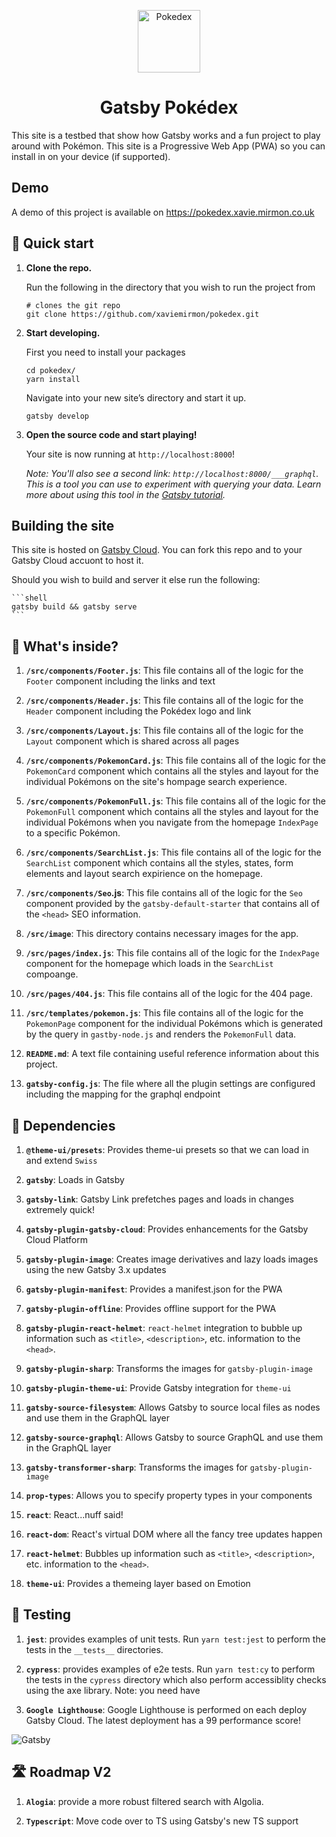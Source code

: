 <p align="center">
  <a href="https://pokedex.xavie.mirmon.co.uk" target="_blank">
    <img alt="Pokedex" src="https://pokedex.xavie.mirmon.co.uk/Pokedex_logo.png" height="100" />
  </a>
</p>
<h1 align="center">
  Gatsby Pokédex
</h1>

This site is a testbed that show how Gatsby works and a fun project to play around with Pokémon.  This site is a Progressive Web App (PWA) so you can install in on your device (if supported).

## Demo

A demo of this project is available on <a href="https://pokedex.xavie.mirmon.co.uk" target="_blank">https://pokedex.xavie.mirmon.co.uk</a>

## 🚀 Quick start

1.  **Clone the repo.**

    Run the following in the directory that you wish to run the project from

    ```shell
    # clones the git repo
    git clone https://github.com/xaviemirmon/pokedex.git
    ```

1.  **Start developing.**

    First you need to install your packages

    ```shell
    cd pokedex/
    yarn install
    ```

    Navigate into your new site’s directory and start it up.

    ```shell
    gatsby develop
    ```

1.  **Open the source code and start playing!**

    Your site is now running at `http://localhost:8000`!

    _Note: You'll also see a second link: _`http://localhost:8000/___graphql`_. This is a tool you can use to experiment with querying your data. Learn more about using this tool in the [Gatsby tutorial](https://www.gatsbyjs.com/tutorial/part-five/#introducing-graphiql)._

## Building the site

This site is hosted on [Gatsby Cloud](https://www.gatsbyjs.com/cloud/).  You can fork this repo and to your Gatsby Cloud accuont to host it.

Should you wish to build and server it else run the following:

    ```shell
    gatsby build && gatsby serve
    ```

## 🧐 What's inside?

1.  **`/src/components/Footer.js`**: This file contains all of the logic for the `Footer` component including the links and text

2.   **`/src/components/Header.js`**: This file contains all of the logic for the `Header` component including the Pokédex logo and link

3.  **`/src/components/Layout.js`**: This file contains all of the logic for the `Layout` component which is shared across all pages

4.  **`/src/components/PokemonCard.js`**: This file contains all of the logic for the `PokemonCard` component which contains all the styles and layout for the individual Pokémons on the site's hompage search experience.

5.  **`/src/components/PokemonFull.js`**: This file contains all of the logic for the `PokemonFull` component which contains all the styles and layout for the individual Pokémons when you navigate from the homepage `IndexPage` to a specific Pokémon.

6.  **`/src/components/SearchList.js`**: This file contains all of the logic for the `SearchList` component which contains all the styles, states, form elements and layout search expirience on the homepage.

7.  **`/src/components/Seo`.js**: This file contains all of the logic for the `Seo` component provided by the `gatsby-default-starter` that contains all of the `<head>` SEO information.

8.  **`/src/image`**: This directory contains necessary images for the app.

9.  **`/src/pages/index.js`**: This file contains all of the logic for the `IndexPage` component for the homepage which loads in the `SearchList` compoange.

10. **`/src/pages/404.js`**: This file contains all of the logic for the 404 page.

11. **`/src/templates/pokemon.js`**: This file contains all of the logic for the `PokemonPage` component for the individual Pokémons which is generated by the query in `gastby-node.js` and renders the `PokemonFull` data.

12. **`README.md`**: A text file containing useful reference information about this project.

13. **`gatsby-config.js`**: The file where all the plugin settings are configured including the mapping for the graphql endpoint


## 🔗 Dependencies

1.  **`@theme-ui/presets`**: Provides theme-ui presets so that we can load in and extend `Swiss`

2.  **`gatsby`**: Loads in Gatsby

3.  **`gatsby-link`**: Gatsby Link prefetches pages and loads in changes extremely quick!

4.  **`gatsby-plugin-gatsby-cloud`**: Provides enhancements for the Gatsby Cloud Platform

5.  **`gatsby-plugin-image`**: Creates image derivatives and lazy loads images using the new Gatsby 3.x updates

6.  **`gatsby-plugin-manifest`**: Provides a manifest.json for the PWA

7.  **`gatsby-plugin-offline`**: Provides offline support for the PWA

7.  **`gatsby-plugin-react-helmet`**: `react-helmet` integration to bubble up information such as `<title>`, `<description>`, etc. information to the `<head>`.

8.  **`gatsby-plugin-sharp`**: Transforms the images for `gatsby-plugin-image`

9.  **`gatsby-plugin-theme-ui`**: Provide Gatsby integration for `theme-ui`

10.  **`gatsby-source-filesystem`**: Allows Gatsby to source local files as nodes and use them in the GraphQL layer

11.  **`gatsby-source-graphql`**: Allows Gatsby to source GraphQL and use them in the GraphQL layer

12.  **`gatsby-transformer-sharp`**: Transforms the images for `gatsby-plugin-image`

13.  **`prop-types`**: Allows you to specify property types in your components

14.  **`react`**: React...nuff said!

15.  **`react-dom`**: React's virtual DOM where all the fancy tree updates happen

16.  **`react-helmet`**: Bubbles up information such as `<title>`, `<description>`, etc. information to the `<head>`.

17.  **`theme-ui`**: Provides a themeing layer based on Emotion

## 🧪 Testing

1.  **`jest`**: provides examples of unit tests.  Run `yarn test:jest` to perform the tests in the `__tests__` directories.

2.  **`cypress`**: provides examples of e2e tests.  Run `yarn test:cy` to perform the tests in the `cypress` directory which also perform accessiblity checks using the axe library. Note: you need have 

3.  **`Google Lighthouse`**: Google Lighthouse is performed on each deploy Gatsby Cloud.  The latest deployment has a 99 performance score! 
<img alt="Gatsby" src="https://pokedex.xavie.mirmon.co.uk/Lighthouse.png" />

## 🛣 Roadmap V2

1.  **`Alogia`**: provide a more robust filtered search with Algolia.

2.  **`Typescript`**: Move code over to TS using Gatsby's new TS support
